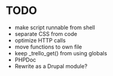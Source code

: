 # TODO

- make script runnable from shell
- separate CSS from code
- optimize HTTP calls
- move functions to own file
- keep \_trello_get() from using globals
- PHPDoc
- Rewrite as a Drupal module?
